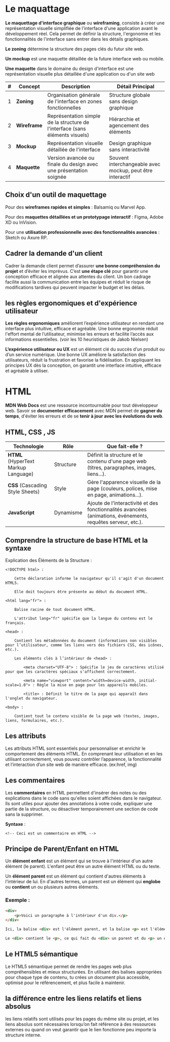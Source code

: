 # Le maquattage

__Le maquettage d'interface graphique__ ou __wireframing__, consiste à créer une représentation visuelle simplifiée de l'interface d'une application avant le développement réel. Cela permet de définir la structure, l'ergonomie et les fonctionnalités de l'interface sans entrer dans les détails graphiques.

__Le zoning__ détermine la structure des pages clés du futur site web.

__Un mockup__ est une maquette détaillée de la future interface web ou mobile.

__Une maquette__ dans le domaine du design d'interface est une représentation visuelle plus détaillée d'une application ou d'un site web

| # | Concept      | Description                                                                 | Détail Principal                           |
|---|--------------|-----------------------------------------------------------------------------|--------------------------------------------|
| 1 | **Zoning**   | Organisation générale de l'interface en zones fonctionnelles               | Structure globale sans design graphique    |
| 2 | **Wireframe**| Représentation simple de la structure de l'interface (sans éléments visuels) | Hiérarchie et agencement des éléments     |
| 3 | **Mockup**   | Représentation visuelle détaillée de l'interface                            | Design graphique sans interactivité        |
| 4 | **Maquette** | Version avancée ou finale du design avec une présentation soignée          | Souvent interchangeable avec mockup, peut être interactif |

##  Choix d'un outil de maquettage

Pour des __wireframes rapides et simples__ : Balsamiq ou Marvel App.

Pour des __maquettes détaillées et un prototypage interactif__ : Figma, Adobe XD ou InVision.

Pour une __utilisation professionnelle avec des fonctionnalités avancées__ : Sketch ou Axure RP.

## Cadrer la demande d'un client

Cadrer la demande client permet d’assurer __une bonne compréhension du projet__ et d’éviter les imprévus. C’est __une étape clé__ pour garantir une conception efficace et alignée aux attentes du client. Un bon cadrage facilite aussi la communication entre les équipes et réduit le risque de modifications tardives qui peuvent impacter le budget et les délais.

##  les règles ergonomiques et d'expérience utilisateur

__Les règles ergonomiques__  améliorent l’expérience utilisateur en rendant une interface plus intuitive, efficace et agréable. Une bonne ergonomie réduit l'effort mental de l’utilisateur, minimise les erreurs et facilite l’accès aux informations essentielles. (voir les 10 heuristiques de Jakob Nielsen)

__L’expérience utilisateur ou UX__ est un élément clé du succès d’un produit ou d’un service numérique. Une bonne UX améliore la satisfaction des utilisateurs, réduit la frustration et favorise la fidélisation. En appliquant les principes UX dès la conception, on garantit une interface intuitive, efficace et agréable à utiliser.

# HTML

__MDN Web Docs__ est une ressource incontournable pour tout développeur web. Savoir se __documenter efficacement__ avec MDN permet de __gagner du temps__, d'éviter les erreurs et de se __tenir à jour avec les évolutions du web__.

## HTML, CSS , JS

| **Technologie** | **Rôle**         | **Que fait-elle ?**                              |
|-----------------|------------------|--------------------------------------------------|
| **HTML** (HyperText Markup Language) | Structure         | Définit la structure et le contenu d'une page web (titres, paragraphes, images, liens...). |
| **CSS** (Cascading Style Sheets) | Style            | Gère l'apparence visuelle de la page (couleurs, polices, mise en page, animations...). |
| **JavaScript** | Dynamisme        | Ajoute de l'interactivité et des fonctionnalités avancées (animations, événements, requêtes serveur, etc.). |



## Comprendre la structure de base HTML et la syntaxe

Explication des Éléments de la Structure :

    <!DOCTYPE html> :

        Cette déclaration informe le navigateur qu'il s'agit d'un document HTML5.

        Elle doit toujours être présente au début du document HTML.

    <html lang="fr"> :

        Balise racine de tout document HTML.

        L'attribut lang="fr" spécifie que la langue du contenu est le français.

    <head> :

        Contient les métadonnées du document (informations non visibles pour l’utilisateur, comme les liens vers des fichiers CSS, des icônes, etc.).

        Les éléments clés à l’intérieur de <head> :

            <meta charset="UTF-8"> : Spécifie le jeu de caractères utilisé pour que les caractères spéciaux s'affichent correctement.

            <meta name="viewport" content="width=device-width, initial-scale=1.0"> : Règle la mise en page pour les appareils mobiles.

            <title> : Définit le titre de la page qui apparaît dans l'onglet du navigateur.

    <body> :

        Contient tout le contenu visible de la page web (textes, images, liens, formulaires, etc.).


## Les attributs

Les attributs HTML sont essentiels pour personnaliser et enrichir le comportement des éléments HTML. En comprenant leur utilisation et en les utilisant correctement, vous pouvez contrôler l’apparence, la fonctionnalité et l’interaction d’un site web de manière efficace. (ex:href, img)

## Les commentaires 

Les __commentaires__ en HTML permettent d'insérer des notes ou des explications dans le code sans qu'elles soient affichées dans le navigateur. Ils sont utiles pour ajouter des annotations à votre code, expliquer une partie de la structure, ou désactiver temporairement une section de code sans la supprimer.


**Syntaxe** :

```
<!-- Ceci est un commentaire en HTML -->
```

## Principe de Parent/Enfant en HTML

Un **élément enfant** est un élément qui se trouve à l'intérieur d'un autre élément (le parent). L'enfant peut être un autre élément HTML ou du texte.

Un **élément parent** est un élément qui contient d'autres éléments à l'intérieur de lui. En d'autres termes, un parent est un élément qui **englobe** ou **contient** un ou plusieurs autres éléments.

### Exemple :

```html
<div>
    <p>Voici un paragraphe à l'intérieur d'un div.</p>
</div>

Ici, la balise <div> est l'élément parent, et la balise <p> est l'élément enfant.

Le <div> contient le <p>, ce qui fait du <div> un parent et du <p> un enfant.
```

## Le HTML5 sémantique

Le HTML5 sémantique permet de rendre les pages web plus compréhensibles et mieux structurées. En utilisant des balises appropriées pour chaque type de contenu, tu crées un document plus accessible, optimisé pour le référencement, et plus facile à maintenir.

## la différence entre les liens relatifs et liens absolus

les liens relatifs sont utilisés pour les pages du même site ou projet, et les liens absolus sont nécessaires lorsqu’on fait référence à des ressources externes ou quand on veut garantir que le lien fonctionne peu importe la structure interne.